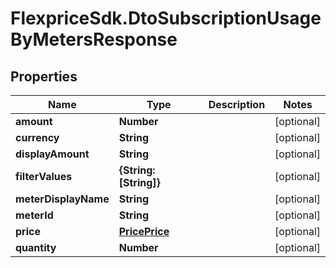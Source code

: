 # FlexpriceSdk.DtoSubscriptionUsageByMetersResponse

## Properties

Name | Type | Description | Notes
------------ | ------------- | ------------- | -------------
**amount** | **Number** |  | [optional] 
**currency** | **String** |  | [optional] 
**displayAmount** | **String** |  | [optional] 
**filterValues** | **{String: [String]}** |  | [optional] 
**meterDisplayName** | **String** |  | [optional] 
**meterId** | **String** |  | [optional] 
**price** | [**PricePrice**](PricePrice.md) |  | [optional] 
**quantity** | **Number** |  | [optional] 


